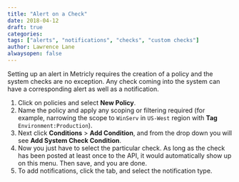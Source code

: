 ```yaml
---
title: "Alert on a Check"
date: 2018-04-12
draft: true
categories:
tags: ["alerts", "notifications", "checks", "custom checks"]
author: Lawrence Lane
alwaysopen: false
---
```


Setting up an alert in Metricly requires the creation of a policy and the system checks are no exception. Any check coming into the system can have a corresponding alert as well as a notification.

1. Click on policies and select **New Policy**.
2. Name the policy and apply any scoping or filtering required (for example, narrowing the scope to `WinServ` in `US-West` region with **Tag** `Environment:Production`).
3. Next click **Conditions** > **Add Condition**, and from the drop down you will see **Add System Check Condition**.
4. Now you just have to select the particular check. As long as the check has been posted at least once to the API, it would automatically show up on this menu. Then save, and you are done.
5. To add notifications, click the tab, and select the notification type. 
